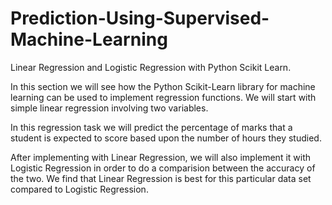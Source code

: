 # Prediction-Using-Supervised-Machine-Learning

Linear Regression and Logistic Regression with Python Scikit Learn.

In this section we will see how the Python Scikit-Learn library for machine learning can be used to implement regression functions. We will start with simple linear regression involving two variables.

In this regression task we will predict the percentage of marks that a student is expected to score based upon the number of hours they studied. 

After implementing with Linear Regression, we will also implement it with Logistic Regression in order to do a comparision between the accuracy of the two.
We find that Linear Regression is best for this particular data set compared to Logistic Regression.
